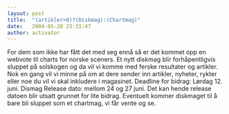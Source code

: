 ```yaml
---
layout: post
title:  "(artikler>0)?(Diskmag):(Chartmag)"
date:   2004-05-28 23:31:47
author: activator
---
```

For dem som ikke har fått det med seg ennå så er det kommet opp en
webvote til charts for norske sceners. Et nytt diskmag blir
forhåpentligvis sluppet på solskogen og da vil vi komme med ferske
resultater og artikler. Nok en gang vil vi minne på om at dere sender
inn artikler, nyheter, rykter eller noe du vil vi skal inkludere i
magasinet. Deadline for bidrag: Lørdag 12. juni. Dismag Release dato:
mellom 24 og 27 juni. Det kan hende release datoen blir utsatt grunnet
for lite bidrag. Eventuelt kommer diskmaget til å bare bli sluppet som
et chartmag, vi får vente og se.

